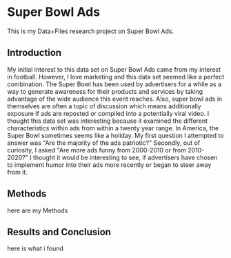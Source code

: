# Super Bowl Ads

This is my Data+Files research project on Super Bowl Ads.

## Introduction
My initial interest to this data set on Super Bowl Ads came from my interest in football. However, I love marketing and this data set seemed like a perfect combination. The Super Bowl has been used by advertisers for a while as a way to generate awareness for their products and services by taking advantage of the wide audience this event reaches. Also, super bowl ads in themselves are often a topic of discussion which means additionally exposure if ads are reposted or compiled into a potentially viral video. I thought this data set was interesting because it examined the different characteristics within ads from within a twenty year range. In America, the Super Bowl sometimes seems like a holiday. My first question I attempted to answer was "Are the majority of the ads patriotic?" Secondly, out of curiosity, I asked "Are more ads funny from 2000-2010 or from 2010-2020?" I thought it would be interesting to see, if advertisers have chosen to implement humor into their ads more recently or began to steer away from it. 

## Methods

here are my Methods

## Results and Conclusion

here is what i found
